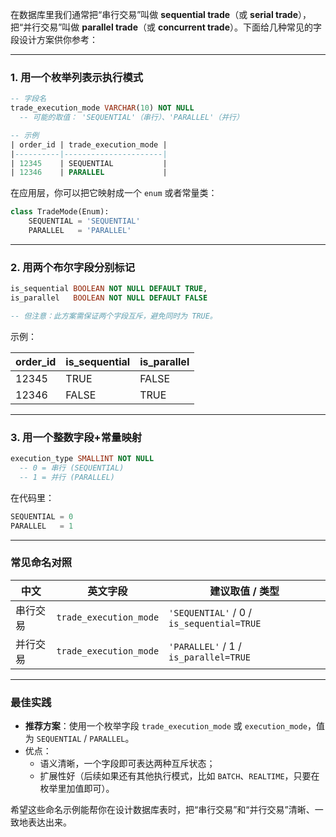 在数据库里我们通常把“串行交易”叫做 **sequential trade**（或 **serial trade**），把“并行交易”叫做 **parallel trade**（或 **concurrent trade**）。下面给几种常见的字段设计方案供你参考：

------

### 1. 用一个枚举列表示执行模式

```sql
-- 字段名
trade_execution_mode VARCHAR(10) NOT NULL
  -- 可能的取值： 'SEQUENTIAL'（串行）、'PARALLEL'（并行）

-- 示例
| order_id | trade_execution_mode |
|----------|----------------------|
| 12345    | SEQUENTIAL           |
| 12346    | PARALLEL             |
```

在应用层，你可以把它映射成一个 `enum` 或者常量类：

```python
class TradeMode(Enum):
    SEQUENTIAL = 'SEQUENTIAL'
    PARALLEL   = 'PARALLEL'
```

------

### 2. 用两个布尔字段分别标记

```sql
is_sequential BOOLEAN NOT NULL DEFAULT TRUE,
is_parallel   BOOLEAN NOT NULL DEFAULT FALSE

-- 但注意：此方案需保证两个字段互斥，避免同时为 TRUE。
```

示例：

| order_id | is_sequential | is_parallel |
| -------- | ------------- | ----------- |
| 12345    | TRUE          | FALSE       |
| 12346    | FALSE         | TRUE        |

------

### 3. 用一个整数字段+常量映射

```sql
execution_type SMALLINT NOT NULL
  -- 0 = 串行 (SEQUENTIAL)
  -- 1 = 并行 (PARALLEL)
```

在代码里：

```python
SEQUENTIAL = 0
PARALLEL   = 1
```

------

### 常见命名对照

| 中文     | 英文字段               | 建议取值 / 类型                           |
| -------- | ---------------------- | ----------------------------------------- |
| 串行交易 | `trade_execution_mode` | `'SEQUENTIAL'` / 0 / `is_sequential=TRUE` |
| 并行交易 | `trade_execution_mode` | `'PARALLEL'`   / 1 / `is_parallel=TRUE`   |

------

### 最佳实践

- **推荐方案**：使用一个枚举字段 `trade_execution_mode` 或 `execution_mode`，值为 `SEQUENTIAL` / `PARALLEL`。
- 优点：
  - 语义清晰，一个字段即可表达两种互斥状态；
  - 扩展性好（后续如果还有其他执行模式，比如 `BATCH`、`REALTIME`，只要在枚举里加值即可）。

希望这些命名示例能帮你在设计数据库表时，把“串行交易”和“并行交易”清晰、一致地表达出来。